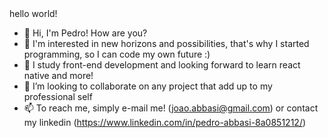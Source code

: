 
<html> hello world! </html>

- 👋 Hi, I'm Pedro! How are you?
- 👀 I'm interested in new horizons and possibilities, that's why I started programming, so I can code my own future :)
- 🌱 I study front-end development and looking forward to learn react native and more!
- 💞️ I’m looking to collaborate on any project that add up to my professional self
- 📫 To reach me, simply e-mail me! (joao.abbasi@gmail.com) or contact my linkedin (https://www.linkedin.com/in/pedro-abbasi-8a0851212/)
